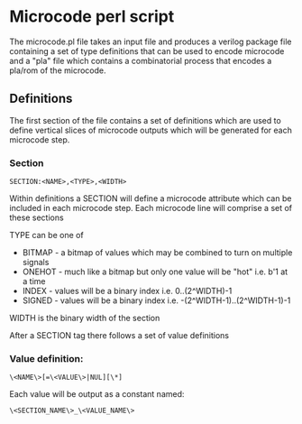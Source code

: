 
# Microcode perl script

The microcode.pl file takes an input file and produces a verilog package file
containing a set of type definitions that can be used to encode microcode and 
a "pla" file which contains a combinatorial process that encodes a pla/rom of 
the microcode.

## Definitions

The first section of the file contains a set of definitions which are used to
define vertical slices of microcode outputs which will be generated for each 
microcode step.

### Section

	SECTION:<NAME>,<TYPE>,<WIDTH>

Within definitions a SECTION will define a microcode attribute which can be
included in each microcode step. Each microcode line will comprise a set of 
these sections

TYPE can be one of

*	BITMAP - a bitmap of values which may be combined to turn on multiple
	signals
*	ONEHOT - much like a bitmap but only one value will be "hot" i.e. b'1
	at a time
*	INDEX - values will be a binary index i.e. 0..(2^WIDTH)-1
*	SIGNED - values will be a binary index i.e. -(2^WIDTH-1)..(2^WIDTH-1)-1

WIDTH is the binary width of the section

After a SECTION tag there follows a set of value definitions

### Value definition:

	\<NAME\>[=\<VALUE\>|NUL][\*]

Each value will be output as a constant named:

	\<SECTION_NAME\>_\<VALUE_NAME\>

